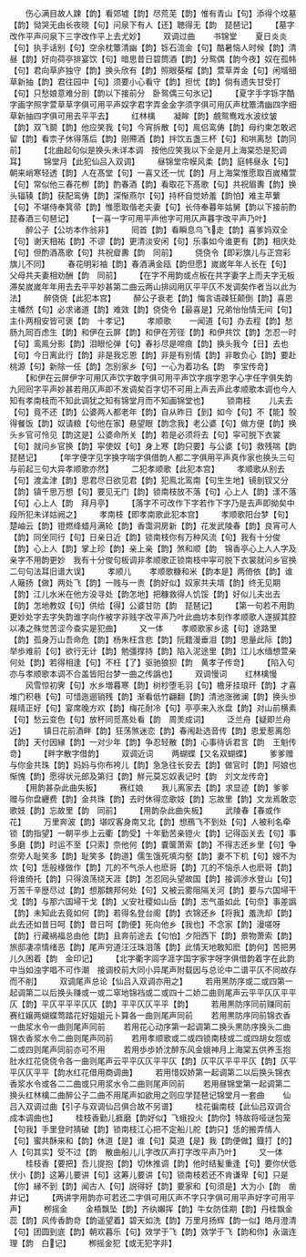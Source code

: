 <!-- { "loadSidebar": true } -->
　　伤心满目故人踈【韵】看郊墟【韵】尽荒芜【韵】惟有青山【句】添得个坟墓【韵】恸哭无由长夜晓【句】问泉下有人【还】聴得无【韵　琵琶记】
　　【墓字改作平声问泉下三字改作平上去尤妙】
　　双调过曲
　　书锦堂
　　夏日炎炎【句】执手话别【句】空余枕簟清幽【韵】铄石流金【句】酷暑恼人时候【韵】清昼【韵】好向荷亭排宴饮【句】暗思昔日碧筒酒【韵】分鸳偶【韵今夜】奴在孤帏【句】君向草庐独守【韵】换头欣有【韵】照眼葵榴【韵】萱草弄金【句】闲堦细草新抽【韵】君往园中【句】须要小心看守【韵】担忧【韵】倘有遗失甘受打【句】只愁娘意难分剖【韵以下接前分　卧鸳偶三句氷记】
　　【夏字手字铄字酷字画字照字萱草草字俱可用平声奴字君字弄金金字须字俱可用仄声枕簟清幽四字细草新抽四字俱可用去平平去】
　　红林檎
　　凝眸【韵】覻鸳鸯戏水波纹皱【韵】双飞鬬【韵】他应笑我【句】今宵拆散【句】鳯侣鸾俦【韵】母约束怎敢迟留【韵】看柰子休得落后【韵】刚殢酒【韵】拌饮五盏三杯【句】和哄离愁【韵同前】
　　【北曲起句似是换头未详本调　按他应笑我以下全是月上海棠恐是犯调耳】
　　锦堂月【此犯仙吕入双调】
　　昼锦堂帘幙风柔【韵】庭帏昼永【句】朝来峭寒轻透【韵】人在髙堂【句】一喜又还一忧【韵】月上海棠惟愿取百嵗椿萱【句】常似他三春花栁【韵】酌春酒【韵】看取花下髙歌【句】共祝眉夀【韵】换头辐辏【韵】获配鸾俦【韵】深惭燕尔【句】持杯自觉娇羞【韵怕】难主苹蘩【句】不堪侍奉箕帚【韵】惟愿取偕老夫妻【句】长侍奉暮年姑舅【韵以下接前酌　琵春酒三句琶记】
　　【一喜一字可用平声他字可用仄声暮字改平声乃叶】
　　醉公子【公坊本作翁非】
　　囘首【韵】看瞬息乌飞走【韵】喜爹妈双全【句】谢天相祐【韵】不谬【韵】更清淡安闲【句】乐事如今谁更有【韵】相庆处【句】但酌酒髙歌【句】共祝睂夀【韵　同前】
　　侥侥令【即彩旗儿与正宫彩旗儿不同】
　　春花明彩袖【韵】春酒满金瓯【韵但愿】嵗嵗年年人长在【句】父母共夫妻相劝酬【韵　同前】
　　【在字不用韵或点板在共字妻字上而夫字无板滞矣嵗嵗年年用去去平平妙甚第二曲云两山排闼用仄平平仄不发调矣作者当以此为法】
　　醉侥侥【此犯本宫】
　　醉公子衰老【韵】悔言语疎狂颠倒【韵】喜恩主幡然【句】必求诸道【韵】难效【韵】侥侥令【最喜是】兄弟怡怡情无间【句】主仆两相安皆可褒【韵　十孝记】
　　孝顺歌
　　一闻道【句】办去程【韵】愁肠九囘百虑生【韵】和伊在云屏【韵】和伊在芳径【韵】和伊共饮【韵】怎忍一时【句】鸾鳯分影【韵】泪眼伦弹【句】春衫尽是啼痕【韵】换头我今【日】去也【句】今日离此行【韵】非是我忘恩【韵】非是有别情【韵】非敢负心【韵】要赴桃源【句】新除一任【韵】怎别家乡【句】一心为着功名【韵　李宝传竒】
　　【和伊在云屏伊字可用仄声饮字敢字俱可用平声饮字痕字恩字心字任字俱失韵九囘囘字平声妙甚若用仄声即不发调矣百字切不可用上声去声此孝顺歌本调也今人知有孝南枝而不知此调犹之知有锦堂月而不知画锦堂也】
　　锁南枝
　　儿夫去【句】竟不还【韵】公婆两人都老年【韵】自从昨日【到】如今【句】不【能】彀得餐饭【韵】奴请粮【句他在家】悬望眼【韵念我】老公婆【句】做方便【韵】换头乡官可怜见【韵这是】公婆命所关【韵】若是必须将去【句】寜可脱下衣裳【句】就问乡官换【韵】寜使奴【句】身上寒【韵只要】与公婆【句】救残喘【韵　琵琶记】
　　【年字便字见字换字喘字俱借韵人都二字俱用平声真作家也换头三句与前起三句大异孝顺歌亦然】
　　二犯孝顺歌【此犯本宫】
　　孝顺歌从别去【句】渡孟津【韵】思君尽日欲见君【韵】犯鳯北鸾南【句生生地】镜剖钗又分【韵】镇千思万想【句】要见无门【韵】锁南枝放不落【句】心上人【韵】漾不落【句】心上人【韵　拜月亭】
　　【落字不可改作下字若作下字乃是去声即拗矣中段所犯未详姑阙之】
　　孝南枝【即孝南歌此犯本宫】
　　孝顺歌阳台梦【句】楚岫云【韵】镫燃绛蜡月满轮【韵】香霭洞房新【韵】花发武陵春【韵】良宵可人【韵】同坐同行【句】日亲日近【韵】锁南枝你有万种风流【句】我有十分俊【韵】心上人【韵】掌上珍【韵】亲上亲【韵】煞和顺【韵　锦香亭心上人人字及亲字不用韵更妙　我有十分俊句板调非孝顺歌正锁南枝中寜可脱下衣裳就问乡官换二句句法耳旧谱大误】
　　孝顺儿
　　孝顺歌糠和米【韵本是】两倚依【韵】谁人簸扬【做】两处飞【韵】一贱与一贵【韵好似】奴家共夫壻【韵】终无见期【韵】江儿水米在他方没寻处【韵怎地】把糠救得人饥馁【韵】好似儿夫出去【韵】怎地教奴【句】供给【得】公婆甘防【韵　琵琶记】
　　【第一句若不用韵更妙处字去字失韵谁字向作被字非贱字改平声乃叶此曲坊本刻作孝顺歌人遂捩其腔以凑之殊觉苦涩今查实是犯曲】
　　又一体
　　孝顺歌家乡逺【句】途路里【韵】孤身万山吾命危【韵】杨朱枉含悲【韵】阮籍漫垂泪【韵】思量此际【韵】举歩难前【句】欲行无计【韵】勉彊撑持【韵】陷入泥途里【韵】江儿水缅想萱亲何处【韵】若得相逢【句】不枉【了】驱驰狼狈【韵　黄孝子传竒】
　　【陷入句亦与孝顺歌本调不合盖皆阳台梦一曲之传譌也】
　　双调慢词
　　红林檎慢
　　风雪惊初霁【句】水乡増暮寒【韵】树杪堕毛羽【句】檐牙挂琅玕【韵】才喜堆门积巷【句】可惜迤逦销残【韵】渐看低竹翩翻【韵】清池涨微澜【韵】换头歩屐晴正好【句】宴席晚方欢【韵】梅花耐冷【句】亭亭来入氷盘【韵】对山前横素【句】愁云变色【句】放杯同觅髙处看【韵　周羙成词】
　　泛兰舟【疑即兰舟近】
　　镇日花前酒畔【韵】狂荡煞迷恋【韵】春闱赴选音传【韵】恩爱惹离怨【韵】天付因縁【韵】一对少年【韵】争忍轻散【韵】心事待诉君言【韵　王魁传竒】
　　【畔字散字借韵】
　　双调近词
　　两蝴蝶【又名双蝴蝶】
　　爹爹赠与你金共珠【韵】妈妈与你布袴儿【韵】急急往长安去【韵】做官时【韵】阿娘也惭愧【韵】愿得状元郎及第归【韵】觧元莫忘奴表记时【韵　刘文龙传竒】
　　【用韵甚杂此曲失板】
　　赛红娘
　　我儿离家去【韵】求显迹【韵】爹爹赠与你盘纒费【韵】金共珠【韵】去时休得恋歌妓【韵】忘故里【韵】文龙焉敢恋歌妓【韵】忘故里【韵　同前】
　　【用韵杂此曲失板】
　　武陵春【春或作花】
　　万里奔波【韵】堪叹客身南又北【韵】想鴈飞不到处【句】人被利名牵锁【韵指望】一朝平歩上云衢【韵受】十年勤苦亲镫火【韵】记得函关去【句】事多磨【韵】时运不至【只索】奈他何【韵】嚢箧萧索【韵】不得志还乡里【句】争奈旁人耻笑多【韵】耻笑多【韵道】儒生饿死填沟壑【韵】妻不下机【句】嫂不为炊【句】恁般様做作【韵】兀的不气杀人也麽哥【韵】兀的不恼杀人也麽哥【韵】将谁倚托【韵】只得浪荡绕天涯【韵】怎忍囘头望故国【韵】接调渉水登山【句】万苦千辛歴尽过【韵】想那魏邦何处【句】又被云雾阻隔关河【韵】要与六国埽干戈【韵】与那六国埽干戈【韵】乂安社稷如山岳【韵】志气虽如此【句奈】事差譌【韵】未知此去竟如何【韵】若得名登台阁【韵】衣锦还乡【将我】羞洗却【韵】此去还如昔日呵【韵】昔日呵【韵便】死向他乡【我也】不念家【韵】漫嗟呀【韵】行藏祸福总由他【韵】且奔前途去【句怕】夕阳西下【韵】景物萧索【韵】旅邸凄凉情绪恶【韵】尾声穷道汪汪珠泪落【韵】此情天地敢知麽【韵何】苦把男儿久困着【韵　金印记】
　　【北字衢字闾字涯字国字家字呀字俱借韵着字在此韵中当如浊字唱不可作潮　接调校前大同小异尾声附载因与总论中二谱平仄不同故存而不削】
　　双调尾声总论【仙吕入双调亦用之】
　　若用黑防序或二或四第一起调第二以后换头赚或一或二窣地锦裆或二或四十二娇二曲则尾声云平平仄仄平平仄【韵】平仄平平平仄仄【韵】平平仄仄平平【韵】
　　若用黒防序同前赚同前赛红嬢两蝴蝶莺踏花好姐姐元卜算各一曲则尾声同前
　　若用黒防序同前锦衣香一曲浆水令一曲则尾声同前
　　若用花心动序第一起调第二换头黒防序换头二曲锦衣香浆水令二曲则尾声同前
　　若用孝顺歌或二或四锁南枝或二或四胡女怨或二或四则尾声同前亦可不用
　　若用歩歩娇沈醉东风金娥神月上海棠五供养玉抱肚水红花侥侥令各一曲则尾声云平平仄仄平平仄【韵】仄平仄平平平仄【韵】仄平平仄仄平平【韵水红花借用商调曲】
　　若用惜奴娇第一起调第二以后换头锦衣香浆水令或各二二曲或只用浆水令二曲则尾声同前
　　若用昼锦堂第一起调第二换头红林檎二曲醉公子二曲不用尾声如欲用之则应学琵琶记锦堂月一套曲
　　仙吕入双调过曲【引子与双调仙吕俱合故不另谱】
　　桂花徧南枝【此仙吕双调合成本调曲也】
　　桂枝香勤儿捱磨【韵好似】飞蛾投火【韵你】特故将哑谜包笼【句我】手里登时猜破【韵】锁南枝江心把不定船儿舵【韵只】恁的搬弄情人【句】蜜共酥来和【韵】休道【是】谁【句】莫道【是】我【韵便做】鐡打【的】人【句其实】受不过【韵　散曲船儿儿字改仄声打字改平声乃叶】
　　又一体
　　桂枝香【要把】吾儿提抱【韵】切休推调【韵】他时结髪重逢【句】要你伏低伏小【韵】这筹儿要讲【句】这筹儿要讲【句】锁南枝若还不肯谦卑【句】只是【你】縁不到【韵】闻古人【句】説得好【韵】要家和【句须是】大为小【韵　凿井记】
　　【两讲字用韵亦可若还二字俱可用仄声不字只字俱可用平声好字可用平声】
　　栁摇金
　　金梧飘坠【韵】齐纨嬾挥【韵】牛女防佳期【韵】丹桂飘金蕊【韵】风传香韵竒【韵遥望着】碧天如洗【韵】万里月扬辉【韵一似】皓月澄清【句】团圆到底【韵】朝欢暮乐【句】效学于飞【韵】效学于飞【韵和你】永谐连理【韵　白记】
　　栁摇金犯【或无犯字非】
